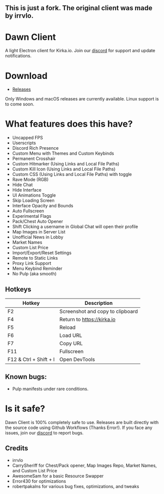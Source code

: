 ## This is just a fork. The original client was made by irrvlo.

# Dawn Client

A light Electron client for Kirka.io. Join our [discord](https://discord.gg/VsMEQ3HWs2) for support and update notifications.

# Download

- [Releases](https://github.com/zVipexx/dawn-client/releases)

Only Windows and macOS releases are currently available. Linux support is to come soon.
# What features does this have?

- Uncapped FPS
- Userscripts
- Discord Rich Presence
- Custom Menu with Themes and Custom Keybinds
- Permanent Crosshair
- Custom Hitmarker (Using Links and Local File Paths)
- Custom Kill Icon (Using Links and Local File Paths)
- Custom CSS (Using Links and Local File Paths) with toggle
- Rave Mode (RGB)
- Hide Chat
- Hide Interface
- UI Animations Toggle
- Skip Loading Screen
- Interface Opacity and Bounds
- Auto Fullscreen
- Experimental Flags
- Pack/Chest Auto Opener
- Shift Clicking a username in Global Chat will open their profile
- Map Images in Server List
- Unofficial News in Lobby
- Market Names
- Custom List Price
- Import/Export/Reset Settings
- Remote to Static Links
- Proxy Link Support
- Menu Keybind Reminder
- No Pulp (aka smooth)

## Hotkeys
| Hotkey | Description |
| ------ | ----------- |
| F2 | Screenshot and copy to clipboard |
| F4 | Return to https://kirka.io |
| F5 | Reload |
| F6 | Load URL |
| F7 | Copy URL |
| F11 | Fullscreen |
| F12 & Ctrl + Shift + I | Open DevTools |

## Known bugs:
- Pulp manifests under rare conditions. 

# Is it safe?

Dawn Client is 100% completely safe to use. Releases are built directly with the source code using Github Workflows (Thanks Error!). If you face any issues, join our [discord](https://discord.gg/VsMEQ3HWs2) to report bugs.

## Credits

- irrvlo
- CarrySheriff for Chest/Pack opener, Map Images Repo, Market Names, and Custom List Price
- AwesomeSam for a basic Resource Swapper
- Error430 for optimizations
- robertpakalns for various bug fixes, optimizations, and tweaks
